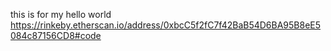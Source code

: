 this is for my hello world 
https://rinkeby.etherscan.io/address/0xbcC5f2fC7f42BaB54D6BA95B8eE5084c87156CD8#code